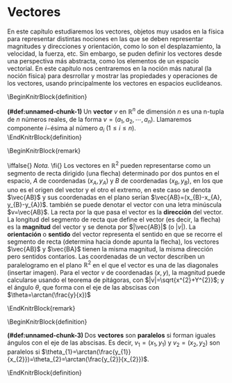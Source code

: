 # Vectores

En este capítulo estudiaremos los vectores, objetos muy usados en la física para representar distintas nociones en las que se deben representar magnitudes y direcciones y orientación, como lo son el desplazamiento, la velocidad, la fuerza, etc.  Sin embargo, se puden definir los vectores desde una perspectiva más abstracta, como los elementos de un espacio vectorial. En este capítulo nos centraremos en la noción más natural (la noción física) para desrrollar y mostrar las propiedades y operaciones de los vectores, usando principalmente los vectores en espacios euclideanos.

\BeginKnitrBlock{definition}<div class="definition"><span class="definition" id="def:unnamed-chunk-1"><strong>(\#def:unnamed-chunk-1) </strong></span>	Un **vector** $v$ en $\mathbb{R}^{n}$ de dimensión $n$ es una n-tupla de $n$ números reales, de la forma $v=(a_{1}, a_{2},\cdots, a_{n})$. Llamaremos componente $i-$ésima al número $a_{i}$ ($1\leq i\leq n$).</div>\EndKnitrBlock{definition}

\BeginKnitrBlock{remark}<div class="remark">\iffalse{} <span class="remark"><em>Nota. </em></span>  \fi{}	Los vectores en $\mathbb{R}^{2}$ pueden representarse como un segmento de recta dirigido (una flecha) determinado por dos puntos en el espacio, $A$ de coordenadas $(x_{A},y_{A})$ y $B$ de coordenadas $(x_{B},y_{B})$, en los que uno es el origen del vector y el otro el extremo, en este caso se denota $\vec{AB}$ y sus coordenadas en el plano serían $\vec{AB}=(x_{B}-x_{A}, y_{B}-y_{A})$. también se puede denotar el vector con una letra minúscula $v=\vec{AB}$. La recta por la que pasa el vector es la **dirección** del vector. La longitud del segmento de recta que define el vector (es decir, la flecha) es la **magnitud** del vector y se denota por $|\vec{AB}|$ (o $|v|$). La **orientación** o **sentido** del vector representa el sentido en que se recorre el segmento de recta (determina hacia donde apunta la flecha), los vectores $\vec{AB}$ y $\vec{BA}$ tienen la misma magnitud, la misma dirección pero sentidos contarios. Las coordenadas de un vector describen un paralelogramo en el plano $\mathbb{R}^{2}$ en el que el vector es una de las diagonales (insertar imagen). Para el vector $v$ de coordenadas $(x,y)$, la magnitud puede calcularse usando el teorema de pitágoras, con $|v|=\sqrt{x^{2}+Y^{2}}$; y el ángulo $\theta$, que forma con el eje de las abscisas con $\theta=\arctan(\frac{y}{x})$
</div>\EndKnitrBlock{remark}

\BeginKnitrBlock{definition}<div class="definition"><span class="definition" id="def:unnamed-chunk-3"><strong>(\#def:unnamed-chunk-3) </strong></span>	Dos **vectores** son **paralelos** si forman iguales ángulos con el eje de las abscisas. Es decir, $v_{1}=(x_{1},y_{1})$ y $v_{2}=(x_{2},y_{2})$ son paralelos si $\theta_{1}=\arctan(\frac{y_{1}}{x_{2}})=\theta_{2}=\arctan(\frac{y_{2}}{x_{2}})$.
</div>\EndKnitrBlock{definition}
